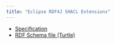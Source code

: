```yaml
---
title: "Eclipse RDF4J SHACL Extensions"
---
```


- [Specification](/shacl/extensions.html)
- [RDF Schema file (Turtle)](/shacl/extensions.ttl)
